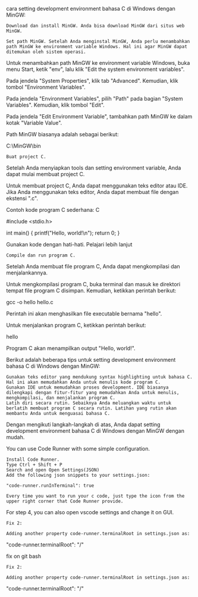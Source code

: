 cara setting development environment bahasa C di Windows dengan MinGW:

    Download dan install MinGW. Anda bisa download MinGW dari situs web MinGW.

    Set path MinGW. Setelah Anda menginstal MinGW, Anda perlu menambahkan path MinGW ke environment variable Windows. Hal ini agar MinGW dapat ditemukan oleh sistem operasi.

Untuk menambahkan path MinGW ke environment variable Windows, buka menu Start, ketik "env", lalu klik "Edit the system environment variables".

Pada jendela "System Properties", klik tab "Advanced". Kemudian, klik tombol "Environment Variables".

Pada jendela "Environment Variables", pilih "Path" pada bagian "System Variables". Kemudian, klik tombol "Edit".

Pada jendela "Edit Environment Variable", tambahkan path MinGW ke dalam kotak "Variable Value".

Path MinGW biasanya adalah sebagai berikut:

C:\MinGW\bin

    Buat project C.

Setelah Anda menyiapkan tools dan setting environment variable, Anda dapat mulai membuat project C.

Untuk membuat project C, Anda dapat menggunakan teks editor atau IDE. Jika Anda menggunakan teks editor, Anda dapat membuat file dengan ekstensi ".c".

Contoh kode program C sederhana:
C

#include <stdio.h>

int main() {
  printf("Hello, world!\n");
  return 0;
}

Gunakan kode dengan hati-hati. Pelajari lebih lanjut

    Compile dan run program C.

Setelah Anda membuat file program C, Anda dapat mengkompilasi dan menjalankannya.

Untuk mengkompilasi program C, buka terminal dan masuk ke direktori tempat file program C disimpan. Kemudian, ketikkan perintah berikut:

gcc -o hello hello.c

Perintah ini akan menghasilkan file executable bernama "hello".

Untuk menjalankan program C, ketikkan perintah berikut:

hello

Program C akan menampilkan output "Hello, world!".

Berikut adalah beberapa tips untuk setting development environment bahasa C di Windows dengan MinGW:

    Gunakan teks editor yang mendukung syntax highlighting untuk bahasa C. Hal ini akan memudahkan Anda untuk menulis kode program C.
    Gunakan IDE untuk memudahkan proses development. IDE biasanya dilengkapi dengan fitur-fitur yang memudahkan Anda untuk menulis, mengkompilasi, dan menjalankan program C.
    Latih diri secara rutin. Sebaiknya Anda meluangkan waktu untuk berlatih membuat program C secara rutin. Latihan yang rutin akan membantu Anda untuk menguasai bahasa C.

Dengan mengikuti langkah-langkah di atas, Anda dapat setting development environment bahasa C di Windows dengan MinGW dengan mudah.


You can use Code Runner with some simple configuration.

    Install Code Runner.
    Type Ctrl + Shift + P
    Search and open Open Settings(JSON)
    Add the following json snippets to your settings.json:

    "code-runner.runInTerminal": true

    Every time you want to run your c code, just type the icon from the upper right corner that Code Runner provide.

For step 4, you can also open vscode settings and change it on GUI.




    Fix 2:

    Adding another property code-runner.terminalRoot in settings.json as:

"code-runner.terminalRoot": "/"


fix on git bash 


    Fix 2:

    Adding another property code-runner.terminalRoot in settings.json as:

"code-runner.terminalRoot": "/"
